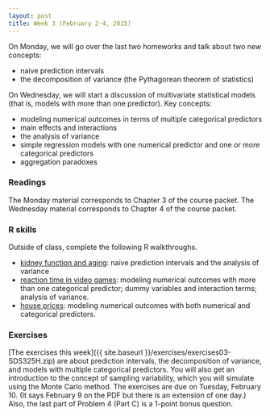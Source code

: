 ```yaml
---
layout: post
title: Week 3 (February 2-4, 2015)
---
```



On Monday, we will go over the last two homeworks and talk about two new concepts:   
* naive prediction intervals   
* the decomposition of variance (the Pythagorean theorem of statistics)  


On Wednesday, we will start a discussion of multivariate statistical models (that is, models with more than one predictor). Key concepts:    
* modeling numerical outcomes in terms of multiple categorical predictors  
* main effects and interactions  
* the analysis of variance  
* simple regression models with one numerical predictor and one or more categorical predictors  
* aggregation paradoxes  


### Readings

The Monday material corresponds to Chapter 3 of the course packet.  The Wednesday material corresponds to Chapter 4 of the course packet.


### R skills

Outside of class, complete the following R walkthroughs.  
* [kidney function and aging](http://jgscott.github.io/teaching/r/creatinine/creatinine.html): naive prediction intervals and the analysis of variance   
* [reaction time in video games](http://jgscott.github.io/teaching/r/rxntime/rxntime.html): modeling numerical outcomes with more than one categorical predictor; dummy variables and interaction terms; analysis of variance.  
* [house prices](http://jgscott.github.io/teaching/r/house/house.html): modeling numerical outcomes with both numerical and categorical predictors.  



### Exercises  
[The exercises this week]({{ site.baseurl }}/exercises/exercises03-SDS325H.zip) are about prediction intervals, the decomposition of variance, and models with multiple categorical predictors.  You will also get an introduction to the concept of sampling variability, which you will simulate using the Monte Carlo method.  The exercises are due on Tuesday, February 10.  (It says February 9 on the PDF but there is an extension of one day.)  Also, the last part of Problem 4 (Part C) is a 1-point bonus question.



